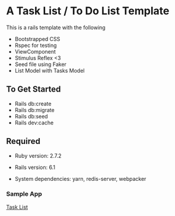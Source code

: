 # A Task List / To Do List Template

This is a rails template with the following

- Bootstrapped CSS
- Rspec for testing
- ViewComponent
- Stimulus Reflex <3
- Seed file using Faker
- List Model with Tasks Model

## To Get Started

- Rails db:create
- Rails db:migrate
- Rails db:seed
- Rails dev:cache

## Required

- Ruby version: 2.7.2

- Rails version: 6.1

- System dependencies: yarn, redis-server, webpacker

### Sample App

[Task List](http://nmtasker.herokuapp.com)

